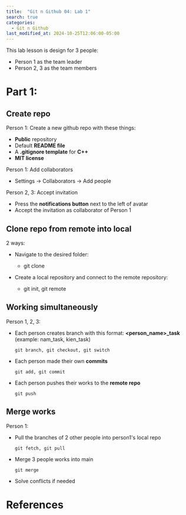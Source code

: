```yaml
---
title:  "Git n Github 04: Lab 1"
search: true
categories: 
  - Git n Github
last_modified_at: 2024-10-25T12:06:00-05:00
---
```


This lab lesson is design for 3 people:
- Person 1 as the team leader
- Person 2, 3 as the team members

# Part 1: 
## Create repo
Person 1: Create a new github repo with these things:
- **Public** repository
- Default **README file**
- A **.gitignore template** for **C++**
- **MIT license**

Person 1: Add collaborators
- Settings -> Collaborators -> Add people

Person 2, 3: Accept invitation
- Press the **notifications button** next to the left of avatar
- Accept the invitation as collaborator of Person 1

## Clone repo from remote into local
2 ways:
- Navigate to the desired folder: 
  - git clone
  
- Create a local repository and connect to the remote repository: 
  - git init, git remote

## Working simultaneously
Person 1, 2, 3: 
- Each person creates branch with this format: **<person_name>_task** (example: nam_task, kien_task)
  ```
  git branch, git checkout, git switch
  ```
- Each person made their own **commits**
  ```
  git add, git commit
  ```
- Each person pushes their works to the **remote repo**
  ```
  git push
  ```

## Merge works
Person 1: 
- Pull the branches of 2 other people into person1's local repo
  ```
  git fetch, git pull
  ```

- Merge 3 people works into main
  ```
  git merge
  ```

- Solve conflicts if needed


# References 
